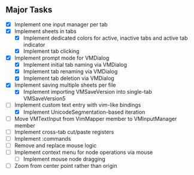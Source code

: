 ## Major Tasks
- [x] Implement one input manager per tab
- [x] Implement sheets in tabs
    - [x] Implement dedicated colors for active, inactive tabs and active tab indicator
    - [x] Implement tab clicking
- [x] Implement prompt mode for VMDialog
    - [x] Implement initial tab naming via VMDialog
    - [x] Implement tab renaming via VMDialog
    - [x] Implement tab deletion via VMDialog
- [x] Implement saving multiple sheets per file
    - [x] Implement importing VMSaveVersion into single-tab VMSaveVersion5
- [ ] Implement custom text entry with vim-like bindings
    - [x] Implement UnicodeSegmentation-based iteration
- [ ] Move VMTextInput from VimMapper member to VMInputManager member
- [ ] Implement cross-tab cut/paste registers 
- [ ] Implement :commands
- [ ] Remove and replace mouse logic
- [ ] Implement context menu for node operations via mouse
    - [ ] Implement mouse node dragging
- [ ] Zoom from center point rather than origin